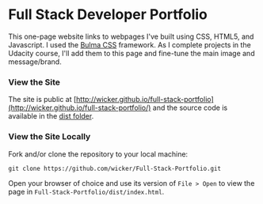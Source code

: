 # Full Stack Developer Portfolio

This one-page website links to webpages I've built using CSS, HTML5, and Javascript. I used the [Bulma CSS](http://bulma.io/) framework. As I complete projects in the Udacity course, I'll add them to this page and fine-tune the main image and message/brand. 

### View the Site

The site is public at [http://wicker.github.io/full-stack-portfolio](http://wicker.github.io/full-stack-portfolio/) and the source code is available in the [dist folder](https://github.com/wicker/Full-Stack-Portfolio/tree/master/dist).

### View the Site Locally

Fork and/or clone the repository to your local machine:

```
git clone https://github.com/wicker/Full-Stack-Portfolio.git
```

Open your browser of choice and use its version of `File > Open` to view the page in `Full-Stack-Portfolio/dist/index.html`.


